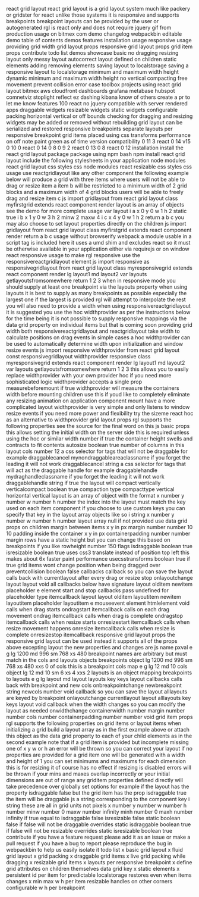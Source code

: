 react grid layout react grid layout is a grid layout system much like packery or gridster for react unlike those systems it is responsive and supports breakpoints breakpoint layouts can be provided by the user or autogenerated rgl is react only and does not require jquery gif from production usage on bitmex com demo changelog webpackbin editable demo table of contents demos features installation usage responsive usage providing grid width grid layout props responsive grid layout props grid item props contribute todo list demos showcase basic no dragging resizing layout only messy layout autocorrect layout defined on children static elements adding removing elements saving layout to localstorage saving a responsive layout to localstorage minimum and maximum width height dynamic minimum and maximum width height no vertical compacting free movement prevent collision error case toolbox projects using react grid layout bitmex aws cloudfront dashboards grafana metabase hubspot comnetviz stoplight reflect ez dashing kibana know of others create a pr to let me know features 100 react no jquery compatible with server rendered apps draggable widgets resizable widgets static widgets configurable packing horizontal vertical or off bounds checking for dragging and resizing widgets may be added or removed without rebuilding grid layout can be serialized and restored responsive breakpoints separate layouts per responsive breakpoint grid items placed using css transforms performance on off note paint green as of time version compatibility 0 11 3 react 0 14 v15 0 10 0 react 0 14 0 8 0 9 2 react 0 13 0 8 react 0 12 installation install the react grid layout package package using npm bash npm install react grid layout include the following stylesheets in your application node modules react grid layout css styles css node modules react resizable css styles css usage use reactgridlayout like any other component the following example below will produce a grid with three items where users will not be able to drag or resize item a item b will be restricted to a minimum width of 2 grid blocks and a maximum width of 4 grid blocks users will be able to freely drag and resize item c js import gridlayout from react grid layout class myfirstgrid extends react component render layout is an array of objects see the demo for more complete usage var layout i a x 0 y 0 w 1 h 2 static true i b x 1 y 0 w 3 h 2 minw 2 maxw 4 i c x 4 y 0 w 1 h 2 return a b c you may also choose to set layout properties directly on the children js import gridlayout from react grid layout class myfirstgrid extends react component render return a b c usage without browserify webpack a module usable in a script tag is included here it uses a umd shim and excludes react so it must be otherwise available in your application either via requirejs or on window react responsive usage to make rgl responsive use the responsivereactgridlayout element js import responsive as responsivegridlayout from react grid layout class myresponsivegrid extends react component render lg layout1 md layout2 var layouts getlayoutsfromsomewhere return 1 2 3 when in responsive mode you should supply at least one breakpoint via the layouts property when using layouts it is best to supply as many breakpoints as possible especially the largest one if the largest is provided rgl will attempt to interpolate the rest you will also need to provide a width when using responsivereactgridlayout it is suggested you use the hoc widthprovider as per the instructions below for the time being it is not possible to supply responsive mappings via the data grid property on individual items but that is coming soon providing grid width both responsivereactgridlayout and reactgridlayout take width to calculate positions on drag events in simple cases a hoc widthprovider can be used to automatically determine width upon initialization and window resize events js import responsive widthprovider from react grid layout const responsivegridlayout widthprovider responsive class myresponsivegrid extends react component render lg layout1 md layout2 var layouts getlayoutsfromsomewhere return 1 2 3 this allows you to easily replace widthprovider with your own provider hoc if you need more sophisticated logic widthprovider accepts a single prop measurebeforemount if true widthprovider will measure the containers width before mounting children use this if youd like to completely eliminate any resizing animation on application component mount have a more complicated layout widthprovider is very simple and only listens to window resize events if you need more power and flexibility try the sizeme react hoc as an alternative to widthprovider grid layout props rgl supports the following properties see the source for the final word on this js basic props this allows setting the initial width on the server side this is required unless using the hoc or similar width number if true the container height swells and contracts to fit contents autosize boolean true number of columns in this layout cols number 12 a css selector for tags that will not be draggable for example draggablecancel mynondraggableareaclassname if you forget the leading it will not work draggablecancel string a css selector for tags that will act as the draggable handle for example draggablehandle mydraghandleclassname if you forget the leading it will not work draggablehandle string if true the layout will compact vertically verticalcompact boolean true compaction type compacttype vertical horizontal vertical layout is an array of object with the format x number y number w number h number the index into the layout must match the key used on each item component if you choose to use custom keys you can specify that key in the layout array objects like so i string x number y number w number h number layout array null if not provided use data grid props on children margin between items x y in px margin number number 10 10 padding inside the container x y in px containerpadding number number margin rows have a static height but you can change this based on breakpoints if you like rowheight number 150 flags isdraggable boolean true isresizable boolean true uses css3 translate instead of position top left this makes about 6x faster paint performance usecsstransforms boolean true if true grid items wont change position when being dragged over preventcollision boolean false callbacks callback so you can save the layout calls back with currentlayout after every drag or resize stop onlayoutchange layout layout void all callbacks below have signature layout olditem newitem placeholder e element start and stop callbacks pass undefined for placeholder type itemcallback layout layout olditem layoutitem newitem layoutitem placeholder layoutitem e mouseevent element htmlelement void calls when drag starts ondragstart itemcallback calls on each drag movement ondrag itemcallback calls when drag is complete ondragstop itemcallback calls when resize starts onresizestart itemcallback calls when resize movement happens onresize itemcallback calls when resize is complete onresizestop itemcallback responsive grid layout props the responsive grid layout can be used instead it supports all of the props above excepting layout the new properties and changes are js name pxval e g lg 1200 md 996 sm 768 xs 480 breakpoint names are arbitrary but must match in the cols and layouts objects breakpoints object lg 1200 md 996 sm 768 xs 480 xxs 0 of cols this is a breakpoint cols map e g lg 12 md 10 cols object lg 12 md 10 sm 6 xs 4 xxs 2 layouts is an object mapping breakpoints to layouts e g lg layout md layout layouts key keys layout callbacks calls back with breakpoint and new cols onbreakpointchange newbreakpoint string newcols number void callback so you can save the layout alllayouts are keyed by breakpoint onlayoutchange currentlayout layout alllayouts key keys layout void callback when the width changes so you can modify the layout as needed onwidthchange containerwidth number margin number number cols number containerpadding number number void grid item props rgl supports the following properties on grid items or layout items when initializing a grid build a layout array as in the first example above or attach this object as the data grid property to each of your child elements as in the second example note that if a grid item is provided but incomplete missing one of x y w or h an error will be thrown so you can correct your layout if no properties are provided for a grid item one will be generated with a width and height of 1 you can set minimums and maximums for each dimension this is for resizing it of course has no effect if resizing is disabled errors will be thrown if your mins and maxes overlap incorrectly or your initial dimensions are out of range any griditem properties defined directly will take precedence over globally set options for example if the layout has the property isdraggable false but the grid item has the prop isdraggable true the item will be draggable js a string corresponding to the component key i string these are all in grid units not pixels x number y number w number h number minw number 0 maxw number infinity minh number 0 maxh number infinity if true equal to isdraggable false isresizable false static boolean false if false will not be draggable overrides static isdraggable boolean true if false will not be resizable overrides static isresizable boolean true contribute if you have a feature request please add it as an issue or make a pull request if you have a bug to report please reproduce the bug in webpackbin to help us easily isolate it todo list x basic grid layout x fluid grid layout x grid packing x draggable grid items x live grid packing while dragging x resizable grid items x layouts per responsive breakpoint x define grid attributes on children themselves data grid key x static elements x persistent id per item for predictable localstorage restores even when items changes x min max w h per item resizable handles on other corners configurable w h per breakpoint